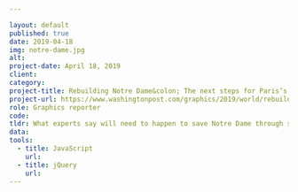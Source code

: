 ```yaml
---

layout: default
published: true
date: 2019-04-18
img: notre-dame.jpg
alt:
project-date: April 18, 2019
client:
category:
project-title: Rebuilding Notre Dame&colon; The next steps for Paris’s famous cathedral
project-url: https://www.washingtonpost.com/graphics/2019/world/rebuilding-notre-dame/
role: Graphics reporter
code:
tldr: What experts say will need to happen to save Notre Dame through scrollytelling, 3d models and other graphics. 
data:
tools:
  - title: JavaScript
    url:
  - title: jQuery
    url:
---
```

